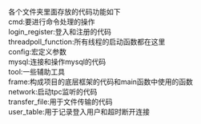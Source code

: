 各个文件夹里面存放的代码功能如下  
cmd:要进行命令处理的操作  
login_register:登入和注册的代码  
threadpoll_function:所有线程的启动函数都在这里  
config:宏定义参数  
mysql:连接和操作mysql的代码  
tool:一些辅助工具  
frame:构成项目的底层框架的代码和main函数中使用的函数  
network:启动tpc监听的代码  
transfer_file:用于文件传输的代码  
user_table:用于记录登入用户和超时断开连接  
